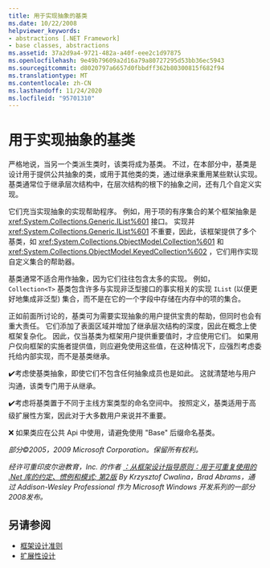 ```yaml
---
title: 用于实现抽象的基类
ms.date: 10/22/2008
helpviewer_keywords:
- abstractions [.NET Framework]
- base classes, abstractions
ms.assetid: 37a2d9a4-9721-482a-a40f-eee2c1d97875
ms.openlocfilehash: 9e49b79609a2d16a79a80727295d53bb36ec5943
ms.sourcegitcommit: d8020797a6657d0fbbdff362b80300815f682f94
ms.translationtype: MT
ms.contentlocale: zh-CN
ms.lasthandoff: 11/24/2020
ms.locfileid: "95701310"
---
```

# <a name="base-classes-for-implementing-abstractions"></a>用于实现抽象的基类

严格地说，当另一个类派生类时，该类将成为基类。 不过，在本部分中，基类是设计用于提供公共抽象的类，或用于其他类的类，通过继承来重用某些默认实现。 基类通常位于继承层次结构中，在层次结构的根下的抽象之间，还有几个自定义实现。

 它们充当实现抽象的实现帮助程序。 例如，用于项的有序集合的某个框架抽象是 <xref:System.Collections.Generic.IList%601> 接口。 实现并 <xref:System.Collections.Generic.IList%601> 不重要，因此，该框架提供了多个基类，如 <xref:System.Collections.ObjectModel.Collection%601> 和 <xref:System.Collections.ObjectModel.KeyedCollection%602> ，它们用作实现自定义集合的帮助器。

 基类通常不适合用作抽象，因为它们往往包含太多的实现。 例如， `Collection<T>` 基类包含许多与实现非泛型接口的事实相关的实现 `IList` (以便更好地集成非泛型) 集合，而不是在它的一个字段中存储在内存中的项的集合。

 正如前面所讨论的，基类可为需要实现抽象的用户提供宝贵的帮助，但同时也会有重大责任。 它们添加了表面区域并增加了继承层次结构的深度，因此在概念上使框架复杂化。 因此，仅当基类为框架用户提供重要值时，才应使用它们。 如果用户仅向框架的实施者提供值，则应避免使用这些值，在这种情况下，应强烈考虑委托给内部实现，而不是基类继承。

 ✔️考虑使基类抽象，即使它们不包含任何抽象成员也是如此。 这就清楚地与用户沟通，该类专门用于从继承。

 ✔️考虑将基类置于不同于主线方案类型的命名空间中。 按照定义，基类适用于高级扩展性方案，因此对于大多数用户来说并不重要。

 ❌ 如果类应在公共 Api 中使用，请避免使用 "Base" 后缀命名基类。

 *部分©2005，2009 Microsoft Corporation。保留所有权利。*

 *经许可重印皮尔逊教育，Inc. 的作者 [：从框架设计指导原则：用于可重复使用的 .Net 库的约定、惯例和模式; 第2版](https://www.informit.com/store/framework-design-guidelines-conventions-idioms-and-9780321545619) By Krzysztof Cwalina，Brad Abrams，通过 Addison-Wesley Professional 作为 Microsoft Windows 开发系列的一部分2008发布。*

## <a name="see-also"></a>另请参阅

- [框架设计准则](index.md)
- [扩展性设计](designing-for-extensibility.md)
